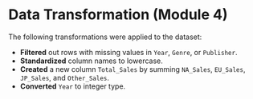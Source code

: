 # Data Transformation (Module 4)

The following transformations were applied to the dataset:

- **Filtered** out rows with missing values in `Year`, `Genre`, or `Publisher`.
- **Standardized** column names to lowercase.
- **Created** a new column `Total_Sales` by summing `NA_Sales`, `EU_Sales`, `JP_Sales`, and `Other_Sales`.
- **Converted** `Year` to integer type.
